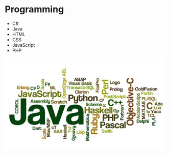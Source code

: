 # Programming

<ul>
    <li>C#</li>
    <li>Java</li>
    <li>HTML</li>
    <li>CSS</li>
    <li>JavaScript</li>
    <li>PHP</li>
</ul>

<img src="zzz img/programming-languages.jpg">
